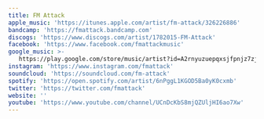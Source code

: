 ```yaml
---
title: FM Attack
apple_music: 'https://itunes.apple.com/artist/fm-attack/326226886'
bandcamp: 'https://fmattack.bandcamp.com'
discogs: 'https://www.discogs.com/artist/1782015-FM-Attack'
facebook: 'https://www.facebook.com/fmattackmusic'
google_music: >-
   https://play.google.com/store/music/artist?id=A2rnyuzuepqxsjfpnjz7zj6ch44
instagram: 'https://www.instagram.com/fmattack'
soundcloud: 'https://soundcloud.com/fm-attack'
spotify: 'https://open.spotify.com/artist/6nPggL1KGOD5Ba0yK0cxmb'
twitter: 'https://twitter.com/fmattack'
website: ''
youtube: 'https://www.youtube.com/channel/UCnDcKbS8mjQZUljHI6ao7Xw'
---
```


